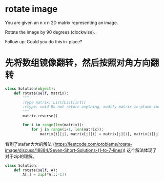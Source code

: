 # rotate image

You are given an n x n 2D matrix representing an image.

Rotate the image by 90 degrees (clockwise).

Follow up:
Could you do this in-place?

# 先将数组镜像翻转，然后按照对角方向翻转

```python
class Solution(object):
    def rotate(self, matrix):
        """
        :type matrix: List[List[int]]
        :rtype: void Do not return anything, modify matrix in-place instead.
        """
        matrix.reverse()

        for i in range(len(matrix)):
            for j in range(i+1, len(matrix)):
                matrix[i][j], matrix[j][i] = matrix[j][i], matrix[i][j]
```

看到了stefan大大的解法 (https://leetcode.com/problems/rotate-image/discuss/18884/Seven-Short-Solutions-(1-to-7-lines))
这个解法体现了对于zip的理解。

```python
class Solution:
    def rotate(self, A):
        A[:] = zip(*A[::-1])
```
